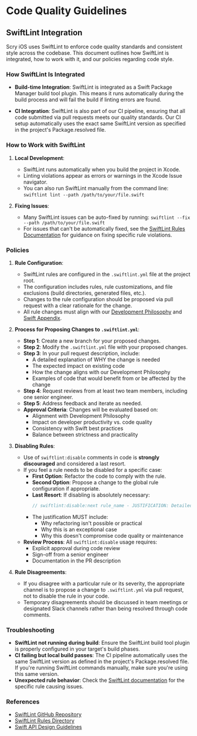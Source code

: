 # Code Quality Guidelines

## SwiftLint Integration

Scry iOS uses SwiftLint to enforce code quality standards and consistent style across the codebase. This document outlines how SwiftLint is integrated, how to work with it, and our policies regarding code style.

### How SwiftLint Is Integrated

- **Build-time Integration**: SwiftLint is integrated as a Swift Package Manager build tool plugin. This means it runs automatically during the build process and will fail the build if linting errors are found.

- **CI Integration**: SwiftLint is also part of our CI pipeline, ensuring that all code submitted via pull requests meets our quality standards. Our CI setup automatically uses the exact same SwiftLint version as specified in the project's Package.resolved file.

### How to Work with SwiftLint

1. **Local Development**: 
   - SwiftLint runs automatically when you build the project in Xcode.
   - Linting violations appear as errors or warnings in the Xcode Issue navigator.
   - You can also run SwiftLint manually from the command line: `swiftlint lint --path /path/to/your/file.swift`

2. **Fixing Issues**:
   - Many SwiftLint issues can be auto-fixed by running: `swiftlint --fix --path /path/to/your/file.swift`
   - For issues that can't be automatically fixed, see the [SwiftLint Rules Documentation](https://realm.github.io/SwiftLint/rule-directory.html) for guidance on fixing specific rule violations.

### Policies

1. **Rule Configuration**: 
   - SwiftLint rules are configured in the `.swiftlint.yml` file at the project root.
   - The configuration includes rules, rule customizations, and file exclusions (build directories, generated files, etc.).
   - Changes to the rule configuration should be proposed via pull request with a clear rationale for the change.
   - All rule changes must align with our [Development Philosophy](./DEVELOPMENT_PHILOSOPHY.md) and [Swift Appendix](./DEVELOPMENT_PHILOSOPHY_APPENDIX_SWIFT.md).

2. **Process for Proposing Changes to `.swiftlint.yml`**:
   - **Step 1**: Create a new branch for your proposed changes.
   - **Step 2**: Modify the `.swiftlint.yml` file with your proposed changes.
   - **Step 3**: In your pull request description, include:
     - A detailed explanation of WHY the change is needed
     - The expected impact on existing code
     - How the change aligns with our Development Philosophy
     - Examples of code that would benefit from or be affected by the change
   - **Step 4**: Request reviews from at least two team members, including one senior engineer.
   - **Step 5**: Address feedback and iterate as needed.
   - **Approval Criteria**: Changes will be evaluated based on:
     - Alignment with Development Philosophy
     - Impact on developer productivity vs. code quality
     - Consistency with Swift best practices
     - Balance between strictness and practicality

3. **Disabling Rules**:
   - Use of `swiftlint:disable` comments in code is **strongly discouraged** and considered a last resort.
   - If you feel a rule needs to be disabled for a specific case:
     - **First Option**: Refactor the code to comply with the rule.
     - **Second Option**: Propose a change to the global rule configuration if appropriate.
     - **Last Resort**: If disabling is absolutely necessary:
       ```swift
       // swiftlint:disable:next rule_name - JUSTIFICATION: Detailed explanation of why this exception is necessary and why refactoring isn't possible
       ```
     - The justification MUST include:
       - Why refactoring isn't possible or practical
       - Why this is an exceptional case
       - Why this doesn't compromise code quality or maintenance
   - **Review Process**: All `swiftlint:disable` usage requires:
     - Explicit approval during code review
     - Sign-off from a senior engineer
     - Documentation in the PR description

4. **Rule Disagreements**:
   - If you disagree with a particular rule or its severity, the appropriate channel is to propose a change to `.swiftlint.yml` via pull request, not to disable the rule in your code.
   - Temporary disagreements should be discussed in team meetings or designated Slack channels rather than being resolved through code comments.

### Troubleshooting

- **SwiftLint not running during build**: Ensure the SwiftLint build tool plugin is properly configured in your target's build phases.
- **CI failing but local build passes**: The CI pipeline automatically uses the same SwiftLint version as defined in the project's Package.resolved file. If you're running SwiftLint commands manually, make sure you're using this same version.
- **Unexpected rule behavior**: Check the [SwiftLint documentation](https://github.com/realm/SwiftLint) for the specific rule causing issues.

### References

- [SwiftLint GitHub Repository](https://github.com/realm/SwiftLint)
- [SwiftLint Rules Directory](https://realm.github.io/SwiftLint/rule-directory.html)
- [Swift API Design Guidelines](https://swift.org/documentation/api-design-guidelines/)